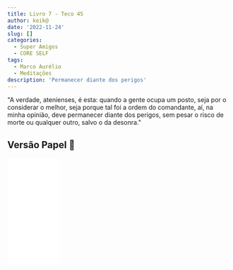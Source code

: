 ```yaml
---
title: Livro 7 - Teco 45
author: keik@
date: '2022-11-24'
slug: []
categories:
  - Super Amigos
  - CORE SELF
tags:
  - Marco Aurélio
  - Meditações
description: 'Permanecer diante dos perigos'
---
```


"A verdade, atenienses, é esta: quando a gente ocupa um posto, seja por o considerar o melhor, seja porque tal foi a ordem do comandante, aí, na minha opinião, deve permanecer diante dos perigos, sem pesar o risco de morte ou qualquer outro, salvo o da desonra."


## Versão Papel :book:
<iframe style="width:120px;height:240px;" marginwidth="0" marginheight="0" scrolling="no" frameborder="0" src="//ws-na.amazon-adsystem.com/widgets/q?ServiceVersion=20070822&OneJS=1&Operation=GetAdHtml&MarketPlace=BR&source=ss&ref=as_ss_li_til&ad_type=product_link&tracking_id=mundodekeika-20&language=pt_BR&marketplace=amazon&region=BR&placement=B092FVY4BB&asins=B092FVY4BB&linkId=37c5ec14221f61f811029aa88b520891&show_border=true&link_opens_in_new_window=true"></iframe>